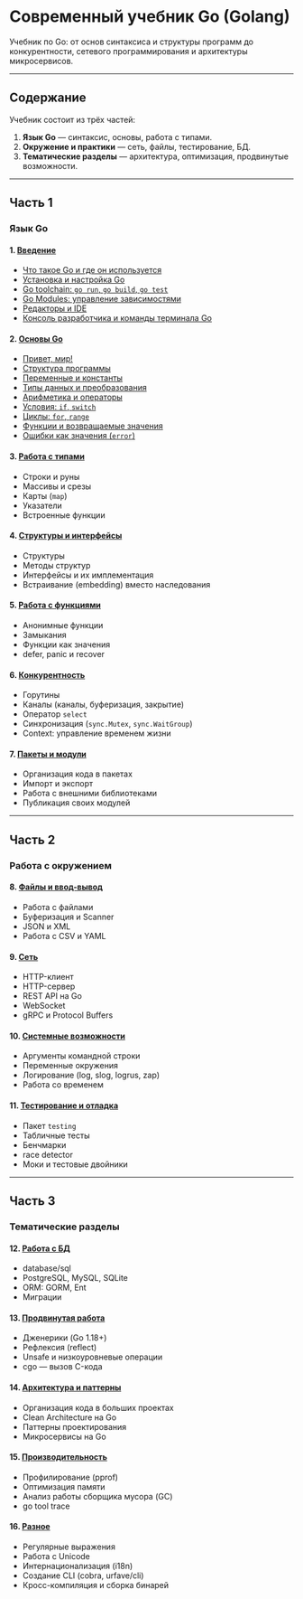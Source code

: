 # Современный учебник Go (Golang)

Учебник по Go: от основ синтаксиса и структуры программ до конкурентности, сетевого программирования и архитектуры микросервисов.

---

## Содержание

Учебник состоит из трёх частей:

1. **Язык Go** — синтаксис, основы, работа с типами.
2. **Окружение и практики** — сеть, файлы, тестирование, БД.
3. **Тематические разделы** — архитектура, оптимизация, продвинутые возможности.

---

## Часть 1

### Язык Go

#### 1. [Введение](./01/README.md)

* [Что такое Go и где он используется](./01/1.1.md)
* [Установка и настройка Go](./01/1.2.md)
* [Go toolchain: `go run`, `go build`, `go test`](./01/1.3.md)
* [Go Modules: управление зависимостями](./01/1.4.md)
* [Редакторы и IDE](./01/1.5.md)
* [Консоль разработчика и команды терминала Go](./01/1.6.md)

#### 2. [Основы Go](./02/README.md)

* [Привет, мир!](./02/2.1.md)
* [Структура программы](./02/2.2.md)
* [Переменные и константы](./02/2.3.md)
* [Типы данных и преобразования](./02/2.4.md)
* [Арифметика и операторы](./02/2.5.md)
* [Условия: `if`, `switch`](./02/2.6.md)
* [Циклы: `for`, `range`](./02/2.7.md)
* [Функции и возвращаемые значения](./02/2.8.md)
* [Ошибки как значения (`error`)](./02/2.9.md)

#### 3. [Работа с типами](./03/README.md)

* Строки и руны
* Массивы и срезы
* Карты (`map`)
* Указатели
* Встроенные функции

#### 4. [Структуры и интерфейсы](./04/README.md)

* Структуры
* Методы структур
* Интерфейсы и их имплементация
* Встраивание (embedding) вместо наследования

#### 5. [Работа с функциями](./05/README.md)

* Анонимные функции
* Замыкания
* Функции как значения
* defer, panic и recover

#### 6. [Конкурентность](./06/README.md)

* Горутины
* Каналы (каналы, буферизация, закрытие)
* Оператор `select`
* Синхронизация (`sync.Mutex`, `sync.WaitGroup`)
* Context: управление временем жизни

#### 7. [Пакеты и модули](./07/README.md)

* Организация кода в пакетах
* Импорт и экспорт
* Работа с внешними библиотеками
* Публикация своих модулей

---

## Часть 2

### Работа с окружением

#### 8. [Файлы и ввод-вывод](./08/README.md)

* Работа с файлами
* Буферизация и Scanner
* JSON и XML
* Работа с CSV и YAML

#### 9. [Сеть](./09/README.md)

* HTTP-клиент
* HTTP-сервер
* REST API на Go
* WebSocket
* gRPC и Protocol Buffers

#### 10. [Системные возможности](./10/README.md)

* Аргументы командной строки
* Переменные окружения
* Логирование (log, slog, logrus, zap)
* Работа со временем

#### 11. [Тестирование и отладка](./11/README.md)

* Пакет `testing`
* Табличные тесты
* Бенчмарки
* race detector
* Моки и тестовые двойники

---

## Часть 3

### Тематические разделы

#### 12. [Работа с БД](./12/README.md)

* database/sql
* PostgreSQL, MySQL, SQLite
* ORM: GORM, Ent
* Миграции

#### 13. [Продвинутая работа](./13/README.md)

* Дженерики (Go 1.18+)
* Рефлексия (reflect)
* Unsafe и низкоуровневые операции
* cgo — вызов C-кода

#### 14. [Архитектура и паттерны](./14/README.md)

* Организация кода в больших проектах
* Clean Architecture на Go
* Паттерны проектирования
* Микросервисы на Go

#### 15. [Производительность](./15/README.md)

* Профилирование (pprof)
* Оптимизация памяти
* Анализ работы сборщика мусора (GC)
* go tool trace

#### 16. [Разное](./16/README.md)

* Регулярные выражения
* Работа с Unicode
* Интернационализация (i18n)
* Создание CLI (cobra, urfave/cli)
* Кросс-компиляция и сборка бинарей